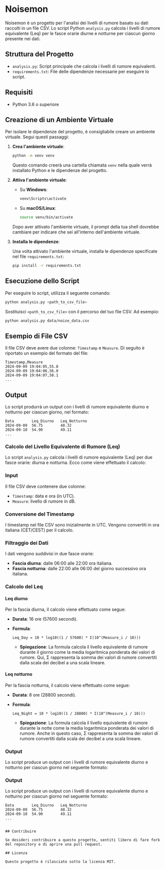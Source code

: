 # Noisemon

Noisemon è un progetto per l'analisi dei livelli di rumore basato su dati raccolti in un file CSV. Lo script Python `analysis.py` calcola i livelli di rumore equivalente (Leq) per le fasce orarie diurne e notturne per ciascun giorno presente nei dati.

## Struttura del Progetto

- `analysis.py`: Script principale che calcola i livelli di rumore equivalenti.
- `requirements.txt`: File delle dipendenze necessarie per eseguire lo script.

## Requisiti

- Python 3.6 o superiore

## Creazione di un Ambiente Virtuale

Per isolare le dipendenze del progetto, è consigliabile creare un ambiente virtuale. Segui questi passaggi:

1. **Crea l'ambiente virtuale**:
   
   ```bash
   python -m venv venv
   ```

   Questo comando creerà una cartella chiamata `venv` nella quale verrà installato Python e le dipendenze del progetto.

2. **Attiva l'ambiente virtuale**:

   - Su **Windows**:

     ```bash
     venv\Scripts\activate
     ```

   - Su **macOS/Linux**:

     ```bash
     source venv/bin/activate
     ```

   Dopo aver attivato l'ambiente virtuale, il prompt della tua shell dovrebbe cambiare per indicare che sei all'interno dell'ambiente virtuale.

3. **Installa le dipendenze**:

   Una volta attivato l'ambiente virtuale, installa le dipendenze specificate nel file `requirements.txt`:

   ```bash
   pip install -r requirements.txt
   ```

## Esecuzione dello Script

Per eseguire lo script, utilizza il seguente comando:

```bash
python analysis.py <path_to_csv_file>
```

Sostituisci `<path_to_csv_file>` con il percorso del tuo file CSV. Ad esempio:

```bash
python analysis.py data/noise_data.csv
```

## Esempio di File CSV

Il file CSV deve avere due colonne: `Timestamp` e `Measure`. Di seguito è riportato un esempio del formato del file:

```
Timestamp,Measure
2024-09-09 19:04:05,55.8
2024-09-09 19:04:06,56.0
2024-09-09 19:04:07,58.1
...
```

## Output

Lo script produrrà un output con i livelli di rumore equivalente diurno e notturno per ciascun giorno, nel formato:

```
Data        Leq_Diurno   Leq_Notturno
2024-09-09  56.75        48.32
2024-09-10  54.90        49.11
...
```

### Calcolo del Livello Equivalente di Rumore (Leq)

Lo script `analysis.py` calcola i livelli di rumore equivalente (Leq) per due fasce orarie: diurna e notturna. Ecco come viene effettuato il calcolo:

### Input

Il file CSV deve contenere due colonne:
- `Timestamp`: data e ora (in UTC).
- `Measure`: livello di rumore in dB.

### Conversione del Timestamp

I timestamp nel file CSV sono inizialmente in UTC. Vengono convertiti in ora italiana (CET/CEST) per il calcolo.

### Filtraggio dei Dati

I dati vengono suddivisi in due fasce orarie:
- **Fascia diurna**: dalle 06:00 alle 22:00 ora italiana.
- **Fascia notturna**: dalle 22:00 alle 06:00 del giorno successivo ora italiana.

### Calcolo del Leq

#### Leq diurno

Per la fascia diurna, il calcolo viene effettuato come segue:
- **Durata**: 16 ore (57600 secondi).
- **Formula**:
  
  `Leq_Day = 10 * log10((1 / 57600) * Σ(10^(Measure_i / 10)))`

  - **Spiegazione**: La formula calcola il livello equivalente di rumore durante il giorno come la media logaritmica ponderata dei valori di rumore. Qui, Σ rappresenta la somma dei valori di rumore convertiti dalla scala dei decibel a una scala lineare.

#### Leq notturno

Per la fascia notturna, il calcolo viene effettuato come segue:
- **Durata**: 8 ore (28800 secondi).
- **Formula**:
  
  `Leq_Night = 10 * log10((1 / 28800) * Σ(10^(Measure_i / 10)))`

  - **Spiegazione**: La formula calcola il livello equivalente di rumore durante la notte come la media logaritmica ponderata dei valori di rumore. Anche in questo caso, Σ rappresenta la somma dei valori di rumore convertiti dalla scala dei decibel a una scala lineare.

### Output

Lo script produce un output con i livelli di rumore equivalente diurno e notturno per ciascun giorno nel seguente formato:



### Output

Lo script produce un output con i livelli di rumore equivalente diurno e notturno per ciascun giorno nel seguente formato:

```
Data        Leq_Diurno   Leq_Notturno
2024-09-09  56.75        48.32
2024-09-10  54.90        49.11
...
```
```

## Contribuire

Se desideri contribuire a questo progetto, sentiti libero di fare fork del repository e di aprire una pull request.

## Licenza

Questo progetto è rilasciato sotto la licenza MIT.
